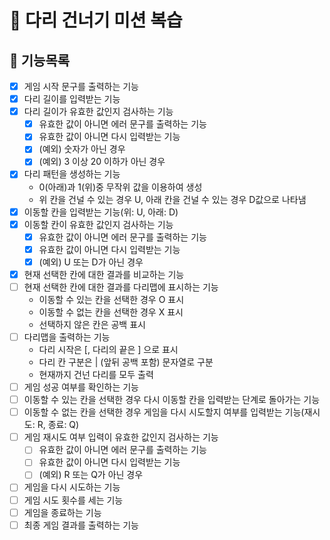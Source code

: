 # 🦑 다리 건너기 미션 복습

## 🐾 기능목록

- [x] 게임 시작 문구를 출력하는 기능
- [x] 다리 길이를 입력받는 기능
- [x] 다리 길이가 유효한 값인지 검사하는 기능
  - [x] 유효한 값이 아니면 에러 문구를 출력하는 기능
  - [x] 유효한 값이 아니면 다시 입력받는 기능
  - [x] (예외) 숫자가 아닌 경우
  - [x] (예외) 3 이상 20 이하가 아닌 경우
- [x] 다리 패턴을 생성하는 기능
  - 0(아래)과 1(위)중 무작위 값을 이용하여 생성
  - 위 칸을 건널 수 있는 경우 U, 아래 칸을 건널 수 있는 경우 D값으로 나타냄
- [x] 이동할 칸을 입력받는 기능(위: U, 아래: D)
- [x] 이동할 칸이 유효한 값인지 검사하는 기능
  - [x] 유효한 값이 아니면 에러 문구를 출력하는 기능
  - [x] 유효한 값이 아니면 다시 입력받는 기능
  - [x] (예외) U 또는 D가 아닌 경우
- [x] 현재 선택한 칸에 대한 결과를 비교하는 기능
- [ ] 현재 선택한 칸에 대한 결과를 다리맵에 표시하는 기능
  - 이동할 수 있는 칸을 선택한 경우 O 표시
  - 이동할 수 없는 칸을 선택한 경우 X 표시
  - 선택하지 않은 칸은 공백 표시
- [ ] 다리맵을 출력하는 기능
  - 다리 시작은 [, 다리의 끝은 ] 으로 표시
  - 다리 칸 구분은 | (앞뒤 공백 포함) 문자열로 구분
  - 현재까지 건넌 다리를 모두 출력
- [ ] 게임 성공 여부를 확인하는 기능
- [ ] 이동할 수 있는 칸을 선택한 경우 다시 이동할 칸을 입력받는 단계로 돌아가는 기능
- [ ] 이동할 수 없는 칸을 선택한 경우 게임을 다시 시도할지 여부를 입력받는 기능(재시도: R, 종료: Q)
- [ ] 게임 재시도 여부 입력이 유효한 값인지 검사하는 기능
  - [ ] 유효한 값이 아니면 에러 문구를 출력하는 기능
  - [ ] 유효한 값이 아니면 다시 입력받는 기능
  - [ ] (예외) R 또는 Q가 아닌 경우
- [ ] 게임을 다시 시도하는 기능
- [ ] 게임 시도 횟수를 세는 기능
- [ ] 게임을 종료하는 기능
- [ ] 최종 게임 결과를 출력하는 기능
